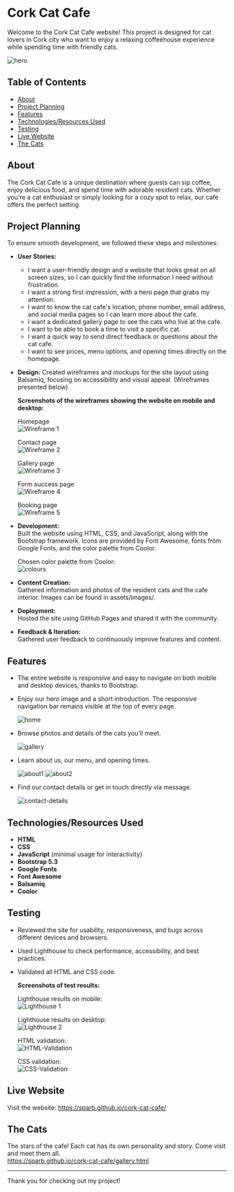 # Cork Cat Cafe

Welcome to the Cork Cat Cafe website! This project is designed for cat lovers in Cork city who want to enjoy a relaxing coffeehouse experience while spending time with friendly cats.

![hero](https://github.com/SParb/cork-cat-cafe/blob/main/assets/images/Cat-cafe-3.jpg)

## Table of Contents

- [About](#about)
- [Project Planning](#project-planning)
- [Features](#features)
- [Technologies/Resources Used](#technologiesresources-used)
- [Testing](#testing)
- [Live Website](#live-website)
- [The Cats](#the-cats)

## About

The Cork Cat Cafe is a unique destination where guests can sip coffee, enjoy delicious food, and spend time with adorable resident cats. Whether you're a cat enthusiast or simply looking for a cozy spot to relax, our cafe offers the perfect setting.

## Project Planning

To ensure smooth development, we followed these steps and milestones:

- **User Stories:**
  - I want a user-friendly design and a website that looks great on all screen sizes, so I can quickly find the information I need without frustration.
  - I want a strong first impression, with a hero page that grabs my attention.
  - I want to know the cat cafe's location, phone number, email address, and social media pages so I can learn more about the cafe.
  - I want a dedicated gallery page to see the cats who live at the cafe.
  - I want to be able to book a time to visit a specific cat.
  - I want a quick way to send direct feedback or questions about the cat cafe.
  - I want to see prices, menu options, and opening times directly on the homepage.

- **Design:** Created wireframes and mockups for the site layout using Balsamiq, focusing on accessibility and visual appeal. (Wireframes presented below)

  **Screenshots of the wireframes showing the website on mobile and desktop:**
  
  Homepage  
  ![Wireframe 1](https://github.com/SParb/cork-cat-cafe/blob/main/readme-resources/wireframe1.png)

  Contact page  
  ![Wireframe 2](https://github.com/SParb/cork-cat-cafe/blob/main/readme-resources/wireframe2.png)

  Gallery page  
  ![Wireframe 3](https://github.com/SParb/cork-cat-cafe/blob/main/readme-resources/wireframe3.png)

  Form success page  
  ![Wireframe 4](https://github.com/SParb/cork-cat-cafe/blob/main/readme-resources/wireframe4.png)

  Booking page  
  ![Wireframe 5](https://github.com/SParb/cork-cat-cafe/blob/main/readme-resources/wireframe5.png)

- **Development:**  
  Built the website using HTML, CSS, and JavaScript, along with the Bootstrap framework. Icons are provided by Font Awesome, fonts from Google Fonts, and the color palette from Coolor.

  Chosen color palette from Coolor:  
  ![colours](https://github.com/SParb/cork-cat-cafe/blob/main/readme-resources/coolors.png)

- **Content Creation:**  
  Gathered information and photos of the resident cats and the cafe interior. Images can be found in assets/images/.

- **Deployment:**  
  Hosted the site using GitHub Pages and shared it with the community.

- **Feedback & Iteration:**  
  Gathered user feedback to continuously improve features and content.

## Features

- The entire website is responsive and easy to navigate on both mobile and desktop devices, thanks to Bootstrap.
- Enjoy our hero image and a short introduction. The responsive navigation bar remains visible at the top of every page.
  
  ![home](https://github.com/SParb/cork-cat-cafe/blob/main/readme-resources/homepage.png)

- Browse photos and details of the cats you’ll meet.
  
  ![gallery](https://github.com/SParb/cork-cat-cafe/blob/main/readme-resources/gallery.png)
  
- Learn about us, our menu, and opening times.
  
  ![about1](https://github.com/SParb/cork-cat-cafe/blob/main/readme-resources/about-cards.png)
  ![about2](https://github.com/SParb/cork-cat-cafe/blob/main/readme-resources/about-cards2.png)

- Find our contact details or get in touch directly via message.
  
  ![contact-details](https://github.com/SParb/cork-cat-cafe/blob/main/readme-resources/footer.png)

## Technologies/Resources Used

- **HTML**
- **CSS**
- **JavaScript** (minimal usage for interactivity)
- **Bootstrap 5.3**
- **Google Fonts**
- **Font Awesome**
- **Balsamiq**
- **Coolor**

## Testing

- Reviewed the site for usability, responsiveness, and bugs across different devices and browsers.
- Used Lighthouse to check performance, accessibility, and best practices.
- Validated all HTML and CSS code.

  **Screenshots of test results:**

  Lighthouse results on mobile:  
  ![Lighthouse 1](https://github.com/SParb/cork-cat-cafe/blob/main/readme-resources/lighthouse1.png)

  Lighthouse results on desktop:  
  ![Lighthouse 2](https://github.com/SParb/cork-cat-cafe/blob/main/readme-resources/lighthouse2.png)

  HTML validation:  
  ![HTML-Validation](https://github.com/SParb/cork-cat-cafe/blob/main/readme-resources/html-validation.png)

  CSS validation:  
  ![CSS-Validation](https://github.com/SParb/cork-cat-cafe/blob/main/readme-resources/css-validation.png)

## Live Website

Visit the website: https://sparb.github.io/cork-cat-cafe/

## The Cats

The stars of the cafe! Each cat has its own personality and story. Come visit and meet them all.  
https://sparb.github.io/cork-cat-cafe/gallery.html

---

Thank you for checking out my project!
